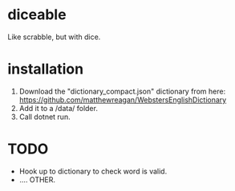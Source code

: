 # diceable
Like scrabble, but with dice.

# installation
1. Download the "dictionary_compact.json" dictionary from here: https://github.com/matthewreagan/WebstersEnglishDictionary
2. Add it to a /data/ folder.
3. Call dotnet run.

# TODO
 - Hook up to dictionary to check word is valid.
 - .... OTHER.